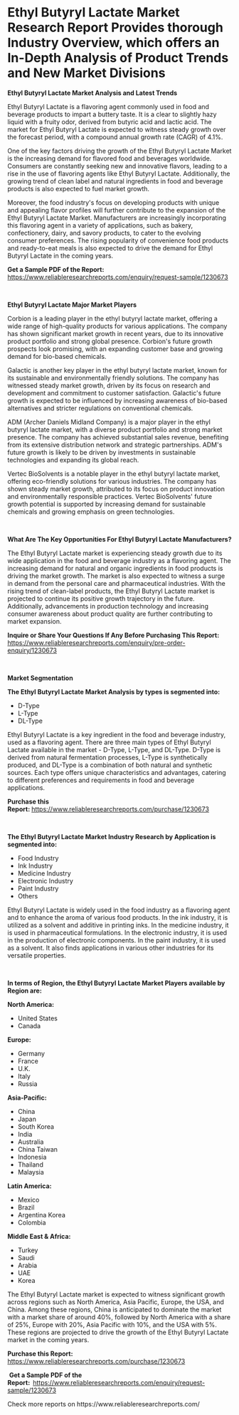 <p><h1>Ethyl Butyryl Lactate Market Research Report Provides thorough Industry Overview, which offers an In-Depth Analysis of Product Trends and New Market Divisions</h1></p><p><strong>Ethyl Butyryl Lactate Market Analysis and Latest Trends</strong></p>
<p><p>Ethyl Butyryl Lactate is a flavoring agent commonly used in food and beverage products to impart a buttery taste. It is a clear to slightly hazy liquid with a fruity odor, derived from butyric acid and lactic acid. The market for Ethyl Butyryl Lactate is expected to witness steady growth over the forecast period, with a compound annual growth rate (CAGR) of 4.1%.</p><p>One of the key factors driving the growth of the Ethyl Butyryl Lactate Market is the increasing demand for flavored food and beverages worldwide. Consumers are constantly seeking new and innovative flavors, leading to a rise in the use of flavoring agents like Ethyl Butyryl Lactate. Additionally, the growing trend of clean label and natural ingredients in food and beverage products is also expected to fuel market growth.</p><p>Moreover, the food industry's focus on developing products with unique and appealing flavor profiles will further contribute to the expansion of the Ethyl Butyryl Lactate Market. Manufacturers are increasingly incorporating this flavoring agent in a variety of applications, such as bakery, confectionery, dairy, and savory products, to cater to the evolving consumer preferences. The rising popularity of convenience food products and ready-to-eat meals is also expected to drive the demand for Ethyl Butyryl Lactate in the coming years.</p></p>
<p><strong>Get a Sample PDF of the Report:&nbsp;</strong> <a href="https://www.reliableresearchreports.com/enquiry/request-sample/1230673">https://www.reliableresearchreports.com/enquiry/request-sample/1230673</a></p>
<p>&nbsp;</p>
<p><strong>Ethyl Butyryl Lactate Major Market Players</strong></p>
<p><p>Corbion is a leading player in the ethyl butyryl lactate market, offering a wide range of high-quality products for various applications. The company has shown significant market growth in recent years, due to its innovative product portfolio and strong global presence. Corbion's future growth prospects look promising, with an expanding customer base and growing demand for bio-based chemicals.</p><p>Galactic is another key player in the ethyl butyryl lactate market, known for its sustainable and environmentally friendly solutions. The company has witnessed steady market growth, driven by its focus on research and development and commitment to customer satisfaction. Galactic's future growth is expected to be influenced by increasing awareness of bio-based alternatives and stricter regulations on conventional chemicals.</p><p>ADM (Archer Daniels Midland Company) is a major player in the ethyl butyryl lactate market, with a diverse product portfolio and strong market presence. The company has achieved substantial sales revenue, benefiting from its extensive distribution network and strategic partnerships. ADM's future growth is likely to be driven by investments in sustainable technologies and expanding its global reach.</p><p>Vertec BioSolvents is a notable player in the ethyl butyryl lactate market, offering eco-friendly solutions for various industries. The company has shown steady market growth, attributed to its focus on product innovation and environmentally responsible practices. Vertec BioSolvents' future growth potential is supported by increasing demand for sustainable chemicals and growing emphasis on green technologies.</p></p>
<p>&nbsp;</p>
<p><strong>What Are The Key Opportunities For Ethyl Butyryl Lactate Manufacturers?</strong></p>
<p><p>The Ethyl Butyryl Lactate market is experiencing steady growth due to its wide application in the food and beverage industry as a flavoring agent. The increasing demand for natural and organic ingredients in food products is driving the market growth. The market is also expected to witness a surge in demand from the personal care and pharmaceutical industries. With the rising trend of clean-label products, the Ethyl Butyryl Lactate market is projected to continue its positive growth trajectory in the future. Additionally, advancements in production technology and increasing consumer awareness about product quality are further contributing to market expansion.</p></p>
<p><strong>Inquire or Share Your Questions If Any Before Purchasing This Report:</strong> <a href="https://www.reliableresearchreports.com/enquiry/pre-order-enquiry/1230673">https://www.reliableresearchreports.com/enquiry/pre-order-enquiry/1230673</a></p>
<p>&nbsp;</p>
<p><strong>Market Segmentation</strong></p>
<p><strong>The Ethyl Butyryl Lactate Market Analysis by types is segmented into:</strong></p>
<p><ul><li>D-Type</li><li>L-Type</li><li>DL-Type</li></ul></p>
<p><p>Ethyl Butyryl Lactate is a key ingredient in the food and beverage industry, used as a flavoring agent. There are three main types of Ethyl Butyryl Lactate available in the market - D-Type, L-Type, and DL-Type. D-Type is derived from natural fermentation processes, L-Type is synthetically produced, and DL-Type is a combination of both natural and synthetic sources. Each type offers unique characteristics and advantages, catering to different preferences and requirements in food and beverage applications.</p></p>
<p><strong>Purchase this Report:&nbsp;</strong><a href="https://www.reliableresearchreports.com/purchase/1230673">https://www.reliableresearchreports.com/purchase/1230673</a></p>
<p>&nbsp;</p>
<p><strong>The Ethyl Butyryl Lactate Market Industry Research by Application is segmented into:</strong></p>
<p><ul><li>Food Industry</li><li>Ink Industry</li><li>Medicine Industry</li><li>Electronic Industry</li><li>Paint Industry</li><li>Others</li></ul></p>
<p><p>Ethyl Butyryl Lactate is widely used in the food industry as a flavoring agent and to enhance the aroma of various food products. In the ink industry, it is utilized as a solvent and additive in printing inks. In the medicine industry, it is used in pharmaceutical formulations. In the electronic industry, it is used in the production of electronic components. In the paint industry, it is used as a solvent. It also finds applications in various other industries for its versatile properties.</p></p>
<p>&nbsp;</p>
<p><strong>In terms of Region, the Ethyl Butyryl Lactate Market Players available by Region are:</strong></p>
<p>
    <p> <strong> North America: </strong>
        <ul>
            <li>United States</li>
            <li>Canada</li>
        </ul>
        </p> 
    <p> <strong> Europe: </strong>
        <ul>
            <li>Germany</li>
            <li>France</li>
            <li>U.K.</li>
            <li>Italy</li>
            <li>Russia</li>
        </ul>
        </p> 
    <p> <strong> Asia-Pacific: </strong>
        <ul>
            <li>China</li>
            <li>Japan</li>
            <li>South Korea</li>
            <li>India</li>
            <li>Australia</li>
            <li>China Taiwan</li>
            <li>Indonesia</li>
            <li>Thailand</li>
            <li>Malaysia</li>
        </ul>
        </p> 
    <p> <strong> Latin America: </strong>
        <ul>
            <li>Mexico</li>
            <li>Brazil</li>
            <li>Argentina Korea</li>
            <li>Colombia</li>
        </ul>
        </p> 
    <p> <strong> Middle East & Africa: </strong>
        <ul>
            <li>Turkey</li>
            <li>Saudi</li>
            <li>Arabia</li>
            <li>UAE</li>
            <li>Korea</li>
        </ul>
    </p>
    </p>
<p><p>The Ethyl Butyryl Lactate market is expected to witness significant growth across regions such as North America, Asia Pacific, Europe, the USA, and China. Among these regions, China is anticipated to dominate the market with a market share of around 40%, followed by North America with a share of 25%, Europe with 20%, Asia Pacific with 10%, and the USA with 5%. These regions are projected to drive the growth of the Ethyl Butyryl Lactate market in the coming years.</p></p>
<p><strong>Purchase this Report: </strong><a href="https://www.reliableresearchreports.com/purchase/1230673">https://www.reliableresearchreports.com/purchase/1230673</a></p>
<p>&nbsp;<strong>Get a Sample PDF of the Report:&nbsp;&nbsp;</strong><a href="https://www.reliableresearchreports.com/enquiry/request-sample/1230673">https://www.reliableresearchreports.com/enquiry/request-sample/1230673</a></p>
<p><strong></strong></p>
<p>Check more reports on https://www.reliableresearchreports.com/</p>